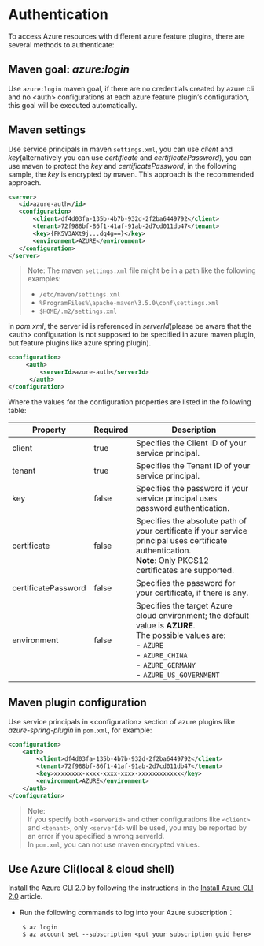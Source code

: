 # Authentication

To access Azure resources with different azure feature plugins, there are several methods to authenticate:

## Maven goal: *azure:login*
Use `azure:login` maven goal, if there are no credentials created by azure cli and no \<auth> configurations at each azure feature plugin’s configuration, this goal will be executed automatically.

## Maven settings 
Use service principals in maven `settings.xml`, you can use *client* and *key*(alternatively you can use *certificate* and *certificatePassword*), you can use maven to protect the *key* and *certificatePassword*, in the following sample, the *key* is encrypted by maven. This approach is the recommended approach.

```xml
<server>
   <id>azure-auth</id>
   <configuration>
       <client>df4d03fa-135b-4b7b-932d-2f2ba6449792</client>
       <tenant>72f988bf-86f1-41af-91ab-2d7cd011db47</tenant>
       <key>{FK5V3AXt9j...dq4g==}</key>
       <environment>AZURE</environment>
   </configuration>
</server>
```

> Note: The maven `settings.xml` file might be in a path like the following examples:
>   * `/etc/maven/settings.xml`
>   * `%ProgramFiles%\apache-maven\3.5.0\conf\settings.xml`
>   * `$HOME/.m2/settings.xml`

in *pom.xml*, the server id is referenced in *serverId*(please be aware that the \<auth> configuration is not supposed to be specified in azure maven plugin, but feature plugins like azure spring plugin).
```xml
<configuration>
     <auth>
         <serverId>azure-auth</serverId>
      </auth>
</configuration>
```


Where the values for the configuration properties are listed in the following table:
   
   Property | Required | Description
   ---|---|---
   client | true | Specifies the Client ID of your service principal.
   tenant | true | Specifies the Tenant ID of your service principal.
   key | false | Specifies the password if your service principal uses password authentication.
   certificate | false | Specifies the absolute path of your certificate if your service principal uses certificate authentication.<br>**Note**: Only PKCS12 certificates are supported.
   certificatePassword | false | Specifies the password for your certificate, if there is any.
   environment | false | Specifies the target Azure cloud environment; the default value is **AZURE**.<br>The possible values are: <br>- `AZURE`<br>- `AZURE_CHINA`<br>- `AZURE_GERMANY`<br>- `AZURE_US_GOVERNMENT`

## Maven plugin configuration

Use service principals in \<configuration> section of azure plugins like *azure-spring-plugin* in `pom.xml`, for example:
```xml
<configuration>
    <auth>            
        <client>df4d03fa-135b-4b7b-932d-2f2ba6449792</client>
        <tenant>72f988bf-86f1-41af-91ab-2d7cd011db47</tenant>
        <key>xxxxxxxx-xxxx-xxxx-xxxx-xxxxxxxxxxxx</key>
        <environment>AZURE</environment>
    </auth>
</configuration>
```
> Note:  <br>If you specify both `<serverId>` and other configurations like `<client>` and `<tenant>`,  only `<serverId>` will be used, you may be reported by an error if you specified a wrong serverId.
>        <br>In `pom.xml`, you can not use maven encrypted values.

## Use Azure Cli(local & cloud shell)
   Install the Azure CLI 2.0 by following the instructions in the [Install Azure CLI 2.0](https://docs.microsoft.com/cli/azure/install-azure-cli) article.
   - Run the following commands to log into your Azure subscription：
```
    $ az login
    $ az account set --subscription <put your subscription guid here>
```
